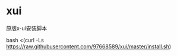 # xui
原版x-ui安装脚本

bash <(curl -Ls https://raw.githubusercontent.com/97668589/xui/master/install.sh) 
